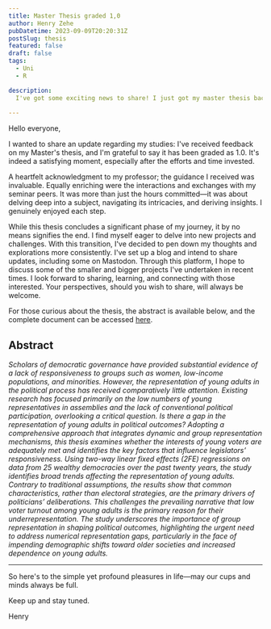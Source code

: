 ```yaml
---
title: Master Thesis graded 1,0
author: Henry Zehe
pubDatetime: 2023-09-09T20:20:31Z
postSlug: thesis
featured: false
draft: false
tags:
  - Uni
  - R

description:
  I've got some exciting news to share! I just got my master thesis back and it's been awarded a top score of 1.0. To say I'm thrilled would be an understatement.
  
---
```


Hello everyone,

I wanted to share an update regarding my studies: I've received feedback on my Master's thesis, and I'm grateful to say it has been graded as 1.0. It's indeed a satisfying moment, especially after the efforts and time invested.

A heartfelt acknowledgment to my professor; the guidance I received was invaluable. Equally enriching were the interactions and exchanges with my seminar peers. It was more than just the hours committed—it was about delving deep into a subject, navigating its intricacies, and deriving insights. I genuinely enjoyed each step.

While this thesis concludes a significant phase of my journey, it by no means signifies the end. I find myself eager to delve into new projects and challenges. With this transition, I've decided to pen down my thoughts and explorations more consistently. I've set up a blog and intend to share updates, including some on Mastodon. Through this platform, I hope to discuss some of the smaller and bigger projects I've undertaken in recent times. I look forward to sharing, learning, and connecting with those interested. Your perspectives, should you wish to share, will always be welcome.

For those curious about the thesis, the abstract is available below, and the complete document can be accessed [here](/public/thesis "thesis").

## Abstract

*Scholars of democratic governance have provided substantial evidence of a lack of responsiveness to groups such as women, low-income populations, and minorities. However, the representation of young adults in the political process has received comparatively little attention. Existing research has focused primarily on the low numbers of young representatives in assemblies and the lack of conventional political participation, overlooking a critical question. Is there a gap in the representation of young adults in political outcomes? Adopting a comprehensive approach that integrates dynamic and group representation mechanisms, this thesis examines whether the interests of young voters are adequately met and identifies the key factors that influence legislators’ responsiveness. Using two-way linear fixed effects (2FE) regressions on data from 25 wealthy democracies over the past twenty years, the study identifies broad trends affecting the representation of young adults. Contrary to traditional assumptions, the results show that common characteristics, rather than electoral strategies, are the primary drivers of politicians’ deliberations. This challenges the prevailing narrative that low voter turnout among young adults is the primary reason for their underrepresentation. The study underscores the importance of group representation in shaping political outcomes, highlighting the urgent need to address numerical representation gaps, particularly in the face of impending demographic shifts toward older societies and increased dependence on young adults.*

---

So here's to the simple yet profound pleasures in life—may our cups and minds always be full.

Keep up and stay tuned.

Henry
